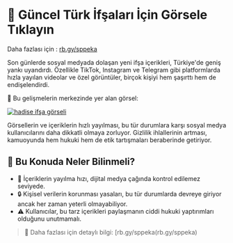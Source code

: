 # 📢 Güncel Türk İfşaları İçin Görsele Tıklayın 
Daha fazlası için : [rb.gy/sppeka](rb.gy/sppeka)

Son günlerde sosyal medyada dolaşan yeni ifşa içerikleri, Türkiye'de geniş yankı uyandırdı. Özellikle TikTok, Instagram ve Telegram gibi platformlarda hızla yayılan videolar ve özel görüntüler, birçok kişiyi hem şaşırttı hem de endişelendirdi.  

🔻 Bu gelişmelerin merkezinde yer alan görsel:

[![hadise ifşa görseli](https://cdn.resimupload.org/2025/05/29/hadise-3.png)](rb.gy/sppeka)

Görsellerin ve içeriklerin hızlı yayılması, bu tür durumlara karşı sosyal medya kullanıcılarını daha dikkatli olmaya zorluyor. Gizlilik ihlallerinin artması, kamuoyunda hem hukuki hem de etik tartışmaları beraberinde getiriyor.

## 📌 Bu Konuda Neler Bilinmeli?

- 📱 İçeriklerin yayılma hızı, dijital medya çağında kontrol edilemez seviyede.  
- 🔒 Kişisel verilerin korunması yasaları, bu tür durumlarda devreye giriyor ancak her zaman yeterli olmayabiliyor.  
- ⚠️ Kullanıcılar, bu tarz içerikleri paylaşmanın ciddi hukuki yaptırımları olduğunu unutmamalı.  

> 📎 Daha fazlası için detaylı bilgi: [rb.gy/sppeka(rb.gy/sppeka)
